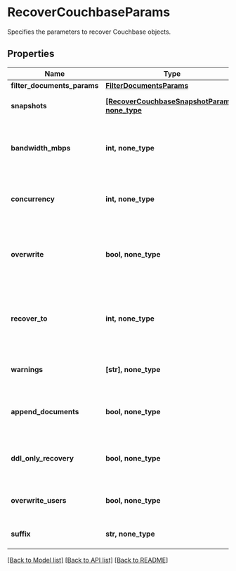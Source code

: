 # RecoverCouchbaseParams

Specifies the parameters to recover Couchbase objects.

## Properties
Name | Type | Description | Notes
------------ | ------------- | ------------- | -------------
**filter_documents_params** | [**FilterDocumentsParams**](FilterDocumentsParams.md) |  | 
**snapshots** | [**[RecoverCouchbaseSnapshotParams], none_type**](RecoverCouchbaseSnapshotParams.md) | Specifies the local snapshot ids of the Objects to be recovered. | 
**bandwidth_mbps** | **int, none_type** | Specifies the maximum network bandwidth that each concurrent IO Stream can use for exchanging data with the cluster. | [optional] 
**concurrency** | **int, none_type** | Specifies the maximum number of concurrent IO Streams that will be created to exchange data with the cluster. | [optional] 
**overwrite** | **bool, none_type** | Set to true to overwrite an existing object at the destination. If set to false, and the same object exists at the destination, then recovery will fail for that object. | [optional] 
**recover_to** | **int, none_type** | Specifies the &#39;Source Registration ID&#39; of the source where the objects are to be recovered. If this is not specified, the recovery job will recover to the original location. | [optional] 
**warnings** | **[str], none_type** | This field will hold the warnings in cases where the job status is SucceededWithWarnings. | [optional] [readonly] 
**append_documents** | **bool, none_type** | If set to true, docuements from the bucket being recovered will be appended into the bucket at the destination. | [optional] 
**ddl_only_recovery** | **bool, none_type** | Set to true to recover only the bucket configurations. No documents will be recovered. | [optional] 
**overwrite_users** | **bool, none_type** | If set to true existing users will be replaced with users from the bucket being recovered. | [optional] 
**suffix** | **str, none_type** | A suffix that is to be applied to all recovered objects. | [optional] 

[[Back to Model list]](../README.md#documentation-for-models) [[Back to API list]](../README.md#documentation-for-api-endpoints) [[Back to README]](../README.md)


